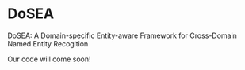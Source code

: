 # DoSEA
DoSEA: A Domain-specific Entity-aware Framework for Cross-Domain Named Entity Recogition

Our code will come soon! 
